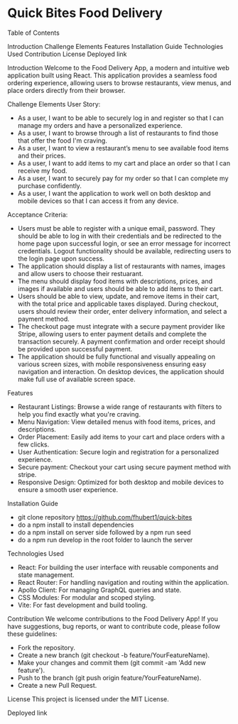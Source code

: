 # Quick Bites Food Delivery
Table of Contents

Introduction
Challenge Elements
Features
Installation Guide
Technologies Used
Contribution
License
Deployed link 

Introduction 
Welcome to the Food Delivery App, a modern and intuitive web application built using React. This application provides a seamless food ordering experience, allowing users to browse restaurants, view menus, and place orders directly from their browser.

Challenge Elements
User Story:
- As a user, I want to be able to securely log in and register so that I can manage my orders and have a personalized experience.
- As a user, I want to browse through a list of restaurants to find those that offer the food I'm craving.
- As a user, I want to view a restaurant’s menu to see available food items and their prices.
- As a user, I want to add items to my cart and place an order so that I can receive my food.
- As a user, I want to securely pay for my order so that I can complete my purchase confidently.
- As a user, I want the application to work well on both desktop and mobile devices so that I can access it from any device.

Acceptance Criteria:
- Users must be able to register with a unique email, password. They should  be able to log in with their credentials and be redirected to the home page upon successful login, or see an error message for incorrect credentials. Logout functionality should be available, redirecting users to the login page upon success.
- The application should display a list of restaurants with names, images and allow users to choose their restuarant.
- The menu should display food items with descriptions, prices, and images if available and users should be able to add items to their cart. 
- Users should be able to view, update, and remove items in their cart, with the total price and applicable taxes displayed. During checkout, users should review their order, enter delivery information, and select a payment method.
- The checkout page must integrate with a secure payment provider like Stripe, allowing users to enter payment details and complete the transaction securely. A payment confirmation and order receipt should be provided upon successful payment.
- The application should be fully functional and visually appealing on various screen sizes, with mobile responsiveness ensuring easy navigation and interaction. On desktop devices, the application should make full use of available screen space.

Features

- Restaurant Listings: Browse a wide range of restaurants with filters to help you find exactly what you're craving.
- Menu Navigation: View detailed menus with food items, prices, and descriptions.
- Order Placement: Easily add items to your cart and place orders with a few clicks.
- User Authentication: Secure login and registration for a personalized experience.
- Secure payment: Checkout your cart using secure payment method with stripe.
- Responsive Design: Optimized for both desktop and mobile devices to ensure a smooth user experience.

Installation Guide 

- git clone repository https://github.com/fhubert1/quick-bites
- do a npm install to install dependencies 
- do a npm install on server side followed by a npm run seed
- do a npm run develop in the root folder to launch the server

Technologies Used

- React: For building the user interface with reusable components and state management.
- React Router: For handling navigation and routing within the application.
- Apollo Client: For managing GraphQL queries and state.
- CSS Modules: For modular and scoped styling.
- Vite: For fast development and build tooling.

Contribution
We welcome contributions to the Food Delivery App! If you have suggestions, bug reports, or want to contribute code, please follow these guidelines:
- Fork the repository.
- Create a new branch (git checkout -b feature/YourFeatureName).
- Make your changes and commit them (git commit -am 'Add new feature').
- Push to the branch (git push origin feature/YourFeatureName).
- Create a new Pull Request.

License
This project is licensed under the MIT License.

Deployed link 
